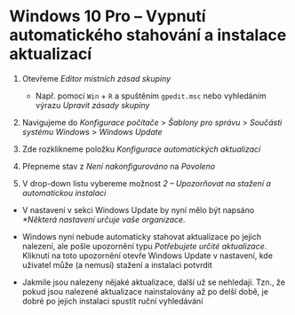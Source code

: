 # Windows 10 Pro – Vypnutí automatického stahování a instalace aktualizací

1. Otevřeme _Editor místních zásad skupiny_
   * Např. pomocí `Win` + `R` a spuštěním `gpedit.msc` nebo vyhledáním výrazu _Upravit zásady skupiny_

2. Navigujeme do _Konfigurace počítače_ > _Šablony pro správu_ > _Součásti systému Windows_ > _Windows Update_

3. Zde rozklikneme položku _Konfigurace automatických aktualizací_

4. Přepneme stav z _Není nakonfigurováno_ na _Povoleno_

5. V drop-down listu vybereme možnost _2 – Upozorňovat na stažení a automatickou instalaci_

* V nastavení v sekci Windows Update by nyní mělo být napsáno _*Některá nastavení určuje vaše organizace._

* Windows nyní nebude automaticky stahovat aktualizace po jejich nalezení, ale pošle upozornění typu _Potřebujete určité aktualizace_. Kliknutí na toto upozornění otevře Windows Update v nastavení, kde uživatel může (a nemusí) stažení a instalaci potvrdit

* Jakmile jsou nalezeny nějaké aktualizace, další už se nehledají. Tzn., že pokud jsou nalezené aktualizace nainstalovány až po delší době, je dobré po jejich instalaci spustit ruční vyhledávání
